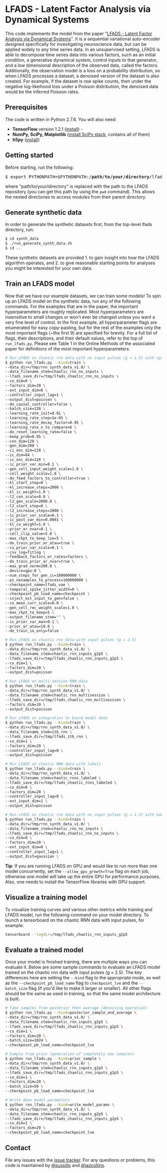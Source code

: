 # LFADS - Latent Factor Analysis via Dynamical Systems

This code implements the model from the paper "[LFADS - Latent Factor Analysis via Dynamical Systems](http://biorxiv.org/content/early/2017/06/20/152884)". It is a sequential variational auto-encoder designed specifically for investigating neuroscience data, but can be applied widely to any time series data. In an unsupervised setting, LFADS is able to decompose time series data into various factors, such as an initial condition, a generative dynamical system, control inputs to that generator, and a low dimensional description of the observed data, called the factors. Additionally, the observation model is a loss on a probability distribution, so when LFADS processes a dataset, a denoised version of the dataset is also created. For example, if the dataset is raw spike counts, then under the negative log-likeihood loss under a Poisson distribution, the denoised data would be the inferred Poisson rates.


## Prerequisites

The code is written in Python 2.7.6. You will also need:

* **TensorFlow** version 1.2.1 ([install](https://www.tensorflow.org/install/)) -
* **NumPy, SciPy, Matplotlib** ([install SciPy stack](https://www.scipy.org/install.html), contains all of them)
* **h5py** ([install](https://pypi.python.org/pypi/h5py))


## Getting started

Before starting, run the following:

<pre>
$ export PYTHONPATH=$PYTHONPATH:/<b>path/to/your/directory</b>/lfads/
</pre>

where "path/to/your/directory" is replaced with the path to the LFADS repository (you can get this path by using the `pwd` command). This allows the nested directories to access modules from their parent directory.

## Generate synthetic data

In order to generate the synthetic datasets first, from the top-level lfads directory, run:

```sh
$ cd synth_data
$ ./run_generate_synth_data.sh
$ cd ..
```

These synthetic datasets are provided 1. to gain insight into how the LFADS algorithm operates, and 2. to give reasonable starting points for analyses you might be interested for your own data.

## Train an LFADS model

Now that we have our example datasets, we can train some models! To spin up an LFADS model on the synthetic data, run any of the following commands. For the examples that are in the paper, the important hyperparameters are roughly replicated. Most hyperparameters are insensitive to small changes or won't ever be changed unless you want a very fine level of control. In the first example, all hyperparameter flags are enumerated for easy copy-pasting, but for the rest of the examples only the most important flags (~the first 9) are specified for brevity. For a full list of flags, their descriptions, and their default values, refer to the top of `run_lfads.py`.  Please see Table 1 in the Online Methods of the associated paper for definitions of the most important hyperparameters.

```sh
# Run LFADS on chaotic rnn data with no input pulses (g = 1.5) with spiking noise
$ python run_lfads.py --kind=train \
--data_dir=/tmp/rnn_synth_data_v1.0/ \
--data_filename_stem=chaotic_rnn_no_inputs \
--lfads_save_dir=/tmp/lfads_chaotic_rnn_no_inputs \
--co_dim=0 \
--factors_dim=20 \
--ext_input_dim=0 \
--controller_input_lag=1 \
--output_dist=poisson \
--do_causal_controller=false \
--batch_size=128 \
--learning_rate_init=0.01 \
--learning_rate_stop=1e-05 \
--learning_rate_decay_factor=0.95 \
--learning_rate_n_to_compare=6 \
--do_reset_learning_rate=false \
--keep_prob=0.95 \
--con_dim=128 \
--gen_dim=200 \
--ci_enc_dim=128 \
--ic_dim=64 \
--ic_enc_dim=128 \
--ic_prior_var_min=0.1 \
--gen_cell_input_weight_scale=1.0 \
--cell_weight_scale=1.0 \
--do_feed_factors_to_controller=true \
--kl_start_step=0 \
--kl_increase_steps=2000 \
--kl_ic_weight=1.0 \
--l2_con_scale=0.0 \
--l2_gen_scale=2000.0 \
--l2_start_step=0 \
--l2_increase_steps=2000 \
--ic_prior_var_scale=0.1 \
--ic_post_var_min=0.0001 \
--kl_co_weight=1.0 \
--prior_ar_nvar=0.1 \
--cell_clip_value=5.0 \
--max_ckpt_to_keep_lve=5 \
--do_train_prior_ar_atau=true \
--co_prior_var_scale=0.1 \
--csv_log=fitlog \
--feedback_factors_or_rates=factors \
--do_train_prior_ar_nvar=true \
--max_grad_norm=200.0 \
--device=gpu:0 \
--num_steps_for_gen_ic=100000000 \
--ps_nexamples_to_process=100000000 \
--checkpoint_name=lfads_vae \
--temporal_spike_jitter_width=0 \
--checkpoint_pb_load_name=checkpoint \
--inject_ext_input_to_gen=false \
--co_mean_corr_scale=0.0 \
--gen_cell_rec_weight_scale=1.0 \
--max_ckpt_to_keep=5 \
--output_filename_stem="" \
--ic_prior_var_max=0.1 \
--prior_ar_atau=10.0 \
--do_train_io_only=false

# Run LFADS on chaotic rnn data with input pulses (g = 2.5)
$ python run_lfads.py --kind=train \
--data_dir=/tmp/rnn_synth_data_v1.0/ \
--data_filename_stem=chaotic_rnn_inputs_g2p5 \
--lfads_save_dir=/tmp/lfads_chaotic_rnn_inputs_g2p5 \
--co_dim=1 \
--factors_dim=20 \
--output_dist=poisson

# Run LFADS on multi-session RNN data
$ python run_lfads.py --kind=train \
--data_dir=/tmp/rnn_synth_data_v1.0/ \
--data_filename_stem=chaotic_rnn_multisession \
--lfads_save_dir=/tmp/lfads_chaotic_rnn_multisession \
--factors_dim=10 \
--output_dist=poisson

# Run LFADS on integration to bound model data
$ python run_lfads.py --kind=train \
--data_dir=/tmp/rnn_synth_data_v1.0/ \
--data_filename_stem=itb_rnn \
--lfads_save_dir=/tmp/lfads_itb_rnn \
--co_dim=1 \
--factors_dim=20 \
--controller_input_lag=0 \
--output_dist=poisson

# Run LFADS on chaotic RNN data with labels
$ python run_lfads.py --kind=train \
--data_dir=/tmp/rnn_synth_data_v1.0/ \
--data_filename_stem=chaotic_rnns_labeled \
--lfads_save_dir=/tmp/lfads_chaotic_rnns_labeled \
--co_dim=0 \
--factors_dim=20 \
--controller_input_lag=0 \
--ext_input_dim=1 \
--output_dist=poisson

# Run LFADS on chaotic rnn data with no input pulses (g = 1.5) with Gaussian noise
$ python run_lfads.py --kind=train \
--data_dir=/tmp/rnn_synth_data_v1.0/ \
--data_filename_stem=chaotic_rnn_no_inputs \
--lfads_save_dir=/tmp/lfads_chaotic_rnn_no_inputs \
--co_dim=0 \
--factors_dim=20 \
--ext_input_dim=0 \
--controller_input_lag=1 \
--output_dist=gaussian \


```

**Tip**: If you are running LFADS on GPU and would like to run more than one model concurrently, set the `--allow_gpu_growth=True` flag on each job, otherwise one model will take up the entire GPU for performance purposes.  Also, one needs to install the TensorFlow libraries with GPU support.


## Visualize a training model

To visualize training curves and various other metrics while training and LFADS model, run the following command on your model directory. To launch a tensorboard on the chaotic RNN data with input pulses, for example:

```sh
tensorboard --logdir=/tmp/lfads_chaotic_rnn_inputs_g2p5
```

## Evaluate a trained model

Once your model is finished training, there are multiple ways you can evaluate
it. Below are some sample commands to evaluate an LFADS model trained on the
chaotic rnn data with input pulses (g = 2.5). The key differences here are
setting the `--kind` flag to the appropriate mode, as well as the
`--checkpoint_pb_load_name` flag to `checkpoint_lve` and the `--batch_size` flag
(if you'd like to make it larger or smaller). All other flags should be the
same as used in training, so that the same model architecture is built.

```sh
# Take samples from posterior then average (denoising operation)
$ python run_lfads.py --kind=posterior_sample_and_average \
--data_dir=/tmp/rnn_synth_data_v1.0/ \
--data_filename_stem=chaotic_rnn_inputs_g2p5 \
--lfads_save_dir=/tmp/lfads_chaotic_rnn_inputs_g2p5 \
--co_dim=1 \
--factors_dim=20 \
--batch_size=1024 \
--checkpoint_pb_load_name=checkpoint_lve

# Sample from prior (generation of completely new samples)
$ python run_lfads.py --kind=prior_sample \
--data_dir=/tmp/rnn_synth_data_v1.0/ \
--data_filename_stem=chaotic_rnn_inputs_g2p5 \
--lfads_save_dir=/tmp/lfads_chaotic_rnn_inputs_g2p5 \
--co_dim=1 \
--factors_dim=20 \
--batch_size=50 \
--checkpoint_pb_load_name=checkpoint_lve

# Write down model parameters
$ python run_lfads.py --kind=write_model_params \
--data_dir=/tmp/rnn_synth_data_v1.0/ \
--data_filename_stem=chaotic_rnn_inputs_g2p5 \
--lfads_save_dir=/tmp/lfads_chaotic_rnn_inputs_g2p5 \
--co_dim=1 \
--factors_dim=20 \
--checkpoint_pb_load_name=checkpoint_lve
```

## Contact

File any issues with the [issue tracker](https://github.com/tensorflow/models/issues). For any questions or problems, this code is maintained by [@sussillo](https://github.com/sussillo) and [@jazcollins](https://github.com/jazcollins).

